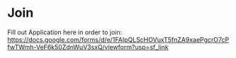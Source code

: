 # Join
Fill out Application here in order to join: https://docs.google.com/forms/d/e/1FAIpQLScHOVuxT5fnZA9xaePgcrO7cPfwTWmh-VeF6k50ZdnWuV3sxQ/viewform?usp=sf_link
